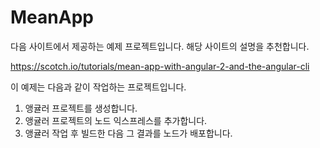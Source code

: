 # MeanApp

다음 사이트에서 제공하는 예제 프로젝트입니다. 해당 사이트의 설명을 추천합니다.

https://scotch.io/tutorials/mean-app-with-angular-2-and-the-angular-cli

이 예제는 다음과 같이 작업하는 프로젝트입니다.

1. 앵귤러 프로젝트를 생성합니다.
2. 앵귤러 프로젝트의 노드 익스프레스를 추가합니다.
3. 앵귤러 작업 후 빌드한 다음 그 결과를 노드가 배포합니다.
